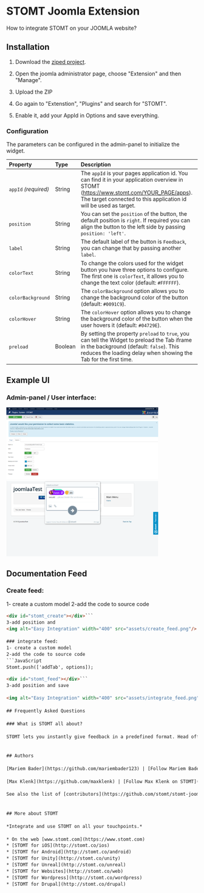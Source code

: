 # STOMT Joomla Extension

How to integrate STOMT on your JOOMLA website?


## Installation

1. Download the [ziped project](https://github.com/stomt/stomt-joomla-extension/archive/master.zip).

2. Open the joomla administrator page, choose "Extension" and then "Manage".

3. Upload the ZIP

4. Go again to "Extenstion", "Plugins" and search for "STOMT".

5. Enable it, add your AppId in Options and save everything.


### Configuration

The parameters can be configured in the admin-panel to initialize the widget.

| Property | Type | Description |
| :--- | :--- | :--- |
| `appId` _(required)_ | String | The `appId` is your pages application id. You can find it in your application overview in STOMT (https://www.stomt.com/YOUR_PAGE/apps). The target connected to this application id will be used as target. |
| `position` | String | You can set the `position` of the button, the default position is `right`. If required you can align the button to the left side by passing `position: 'left'`. |
| `label` | String | The default label of the button is `Feedback`, you can change that by passing another `label`. |
| `colorText` | String | To change the colors used for the widget button you have three options to configure. The first one is `colorText`, it allows you to change the text color (default: `#FFFFFF`). |
| `colorBackground` | String | The `colorBackground` option allows you to change the background color of the button (default: `#0091C9`). |
| `colorHover` | String | The `colorHover` option allows you to change the background color of the button when the user hovers it (default: `#04729E`). |
| `preload` | Boolean | By setting the property `preload` to `true`, you can tell the Widget to preload the Tab iframe in the background (default: `false`). This reduces the loading delay when showing the Tab for the first time. |


## Example UI

### Admin-panel / User interface:

<img alt="Easy Integration" width="400" src="assets/panel.png"/>

<img alt="Easy Integration" width="400" src="assets/user_interface.png"/>

## Documentation Feed
### Create feed:
1- create a custom model
2-add the code to source code
```html
<div id="stomt_create"></div>```
3-add position and 
<img alt="Easy Integration" width="400" src="assets/create_feed.png"/>

### integrate feed:
1- create a custom model
2-add the code to source code
```JavaScript
Stomt.push(['addTab', options]);
```

```html
<div id="stomt_feed"></div>```
3-add position and save

<img alt="Easy Integration" width="400" src="assets/integrate_feed.png"/>

## Frequently Asked Questions

### What is STOMT all about?

STOMT lets you instantly give feedback in a predefined format. Head off to https://www.stomt.com to find out more!


## Authors

[Mariem Bader](https://github.com/mariembader123) | [Follow Mariem Bader on STOMT](https://www.stomt.com/mariem-bader)

[Max Klenk](https://github.com/maxklenk) | [Follow Max Klenk on STOMT](https://www.stomt.com/max-klenk)

See also the list of [contributors](https://github.com/stomt/stomt-joomla-extension/contributors) who participated in this project.


## More about STOMT

*Integrate and use STOMT on all your touchpoints.*

* On the web [www.stomt.com](https://www.stomt.com)
* [STOMT for iOS](http://stomt.co/ios)
* [STOMT for Android](http://stomt.co/android)
* [STOMT for Unity](http://stomt.co/unity)
* [STOMT for Unreal](http://stomt.co/unreal)
* [STOMT for Websites](http://stomt.co/web)
* [STOMT for Wordpress](http://stomt.co/wordpress)
* [STOMT for Drupal](http://stomt.co/drupal)
